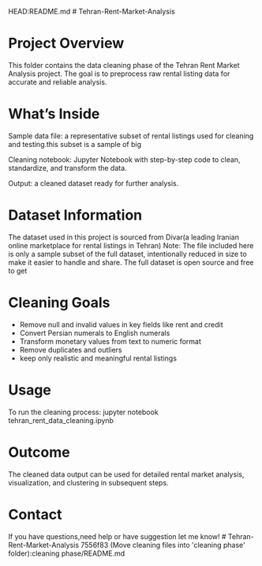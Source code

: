 HEAD:README.md
﻿# Tehran-Rent-Market-Analysis
# Project Overview
This folder contains the data cleaning phase of the Tehran Rent Market Analysis project. The goal is to preprocess raw rental listing data for accurate and reliable analysis.
# What’s Inside
Sample data file: a representative subset of rental listings used for cleaning and testing.this subset is a sample of big 

Cleaning notebook: Jupyter Notebook with step-by-step code to clean, standardize, and transform the data.

Output: a cleaned dataset ready for further analysis.
# Dataset Information
The dataset used in this project is sourced from Divar(a leading Iranian online marketplace for rental listings in Tehran)
Note:
The file included here is only a sample subset of the full dataset, intentionally reduced in size to make it easier to handle and share.
The full dataset is open source and free to get
# Cleaning Goals
- Remove null and invalid values in key fields like rent and credit
- Convert Persian numerals to English numerals
- Transform monetary values from text to numeric format
- Remove duplicates and outliers
- keep only realistic and meaningful rental listings
  
# Usage
To run the cleaning process:
  jupyter notebook tehran_rent_data_cleaning.ipynb
# Outcome
The cleaned data output can be used for detailed rental market analysis, visualization, and clustering in subsequent steps.
# Contact
If you have questions,need help or have suggestion let me know!
﻿# Tehran-Rent-Market-Analysis
7556f83 (Move cleaning files into 'cleaning phase' folder):cleaning phase/README.md
